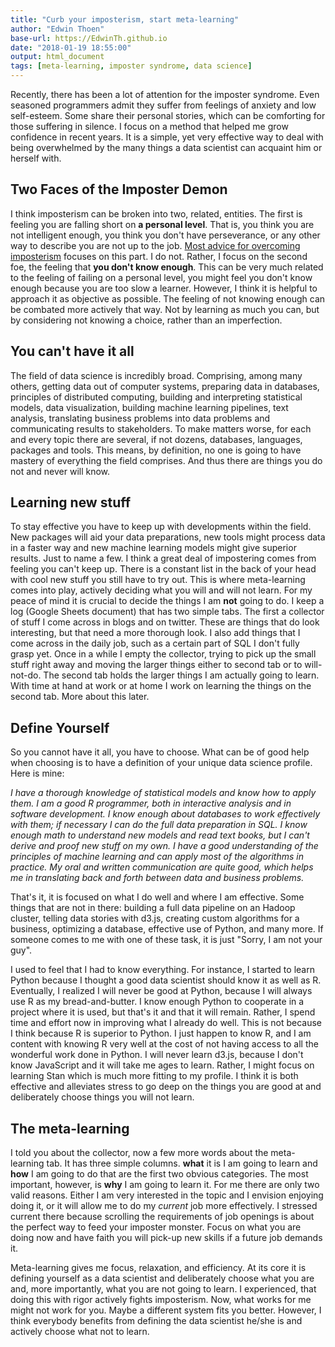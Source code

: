 ```yaml
---
title: "Curb your imposterism, start meta-learning"
author: "Edwin Thoen"
base-url: https://EdwinTh.github.io
date: "2018-01-19 18:55:00"
output: html_document
tags: [meta-learning, imposter syndrome, data science]
---
```


Recently, there has been a lot of attention for the imposter syndrome. Even seasoned programmers admit they suffer from feelings of anxiety and low self-esteem. Some share their personal stories, which can be comforting for those suffering in silence. I focus on a method that helped me grow confidence in recent years. It is a simple, yet very effective way to deal with being overwhelmed by the many things a data scientist can acquaint him or herself with.

## Two Faces of the Imposter Demon

I think imposterism can be broken into two, related, entities. The first is feeling you are falling short on **a personal level**. That is, you think you are not intelligent enough, you think you don't have perseverance, or any other way to describe you are not up to the job. [Most advice for overcoming imposterism](https://startupbros.com/21-ways-overcome-impostor-syndrome/) focuses on this part. I do not. Rather, I focus on the second foe, the feeling that **you don't know enough**. This can be very much related to the feeling of failing on a personal level, you might feel you don't know enough because you are too slow a learner. However, I think it is helpful to approach it as objective as possible. The feeling of not knowing enough can be combated more actively that way. Not by learning as much you can, but by considering not knowing a choice, rather than an imperfection.

## You can't have it all

The field of data science is incredibly broad. Comprising, among many others, getting data out of computer systems, preparing data in databases, principles of distributed computing, building and interpreting statistical models, data visualization, building machine learning pipelines, text analysis, translating business problems into data problems and communicating results to stakeholders. To make matters worse, for each and every topic there are several, if not dozens, databases, languages, packages and tools. This means, by definition, no one is going to have mastery of everything the field comprises. And thus there are things you do not and never will know.

## Learning new stuff

To stay effective you have to keep up with developments within the field. New packages will aid your data preparations, new tools might process data in a faster way and new machine learning models might give superior results. Just to name a few. I think a great deal of impostering comes from feeling you can't keep up. There is a constant list in the back of your head with cool new stuff you still have to try out. This is where meta-learning comes into play, actively deciding what you will and will not learn. For my peace of mind it is crucial to decide the things I am **not** going to do. I keep a log (Google Sheets document) that has two simple tabs. The first a collector of stuff I come across in blogs and on twitter. These are things that do look interesting, but that need a more thorough look. I also add things that I come across in the daily job, such as a certain part of SQL I don't fully grasp yet. Once in a while I empty the collector, trying to pick up the small stuff right away and moving the larger things either to second tab or to will-not-do. The second tab holds the larger things I am actually going to learn. With time at hand at work or at home I work on learning the things on the second tab. More about this later.

## Define Yourself

So you cannot have it all, you have to choose. What can be of good help when choosing is to have a definition of your unique data science profile. Here is mine:

*I have a thorough knowledge of statistical models and know how to apply them. I am a good R programmer, both in interactive analysis and in software development. I know enough about databases to work effectively with them; if necessary I can do the full data preparation in SQL. I know enough math to understand new models and read text books, but I can't derive and proof new stuff on my own. I have a good understanding of the principles of machine learning and can apply most of the algorithms in practice. My oral and written communication are quite good, which helps me in translating back and forth between data and business problems.*

That's it, it is focused on what I do well and where I am effective. Some things that are not in there: building a full data pipeline on an Hadoop cluster, telling data stories with d3.js, creating custom algorithms for a business, optimizing a database, effective use of Python, and many more. If someone comes to me with one of these task, it is just "Sorry, I am not your guy".

I used to feel that I had to know everything. For instance, I started to learn Python because I thought a good data scientist should know it as well as R. Eventually, I realized I will never be good at Python, because I will always use R as my bread-and-butter. I know enough Python to cooperate in a project where it is used, but that's it and that it will remain. Rather, I spend time and effort now in improving what I already do well. This is not because I think because R is superior to Python. I just happen to know R, and I am content with knowing R very well at the cost of not having access to all the wonderful work done in Python. I will never learn d3.js, because I don't know JavaScript and it will take me ages to learn. Rather, I might focus on learning Stan which is much more fitting to my profile. I think it is both effective and alleviates stress to go deep on the things you are good at and deliberately choose things you will not learn.

## The meta-learning

I told you about the collector, now a few more words about the meta-learning tab. It has three simple columns. **what** it is I am going to learn and **how** I am going to do that are the first two obvious categories. The most important, however, is **why** I am going to learn it. For me there are only two valid reasons. Either I am very interested in the topic and I envision enjoying doing it, or it will allow me to do my *current* job more effectively. I stressed current there because scrolling the requirements of job openings is about the perfect way to feed your imposter monster. Focus on what you are doing now and have faith you will pick-up new skills if a future job demands it.

Meta-learning gives me focus, relaxation, and efficiency. At its core it is defining yourself as a data scientist and deliberately choose what you are and, more importantly, what you are not going to learn. I experienced, that doing this with rigor actively fights imposterism. Now, what works for me might not work for you. Maybe a different system fits you better. However, I think everybody benefits from defining the data scientist he/she is and actively choose what not to learn.
